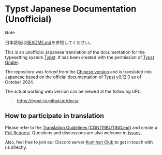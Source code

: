 # Typst Japanese Documentation (Unofficial)

> [!NOTE]
> 日本語版は[README.md](README.md)を参照してください。

This is an unofficial Japanese translation of the documentation for the typesetting system [Typst](https://typst.app/docs). It has been created with the permission of [Typst GmbH](https://typst.app/legal/).

The repository was forked from the [Chinese version](https://github.com/typst-doc-cn/typst-doc-cn.github.io) and is translated into Japanese based on the official documentation of [Typst v0.12.0](https://typst.app/docs/changelog/#v0.12.0) as of October 2024.

The actual working web version can be viewed at the following URL.
> https://typst-jp.github.io/docs/

## How to participate in translation

Please refer to the [Translation Guidelines (CONTRIBUTING.md)](CONTRIBUTING.md) and create a [Pull Request](https://github.com/typst-jp/typst-jp.github.io/pulls). Questions and discussions are also welcome in [Issues](https://github.com/typst-jp/typst-jp.github.io/issues).

Also, feel free to join our Discord server [Kumihan Club](https://discord.gg/9xF7k4aAuH) to get in touch with us directly.
